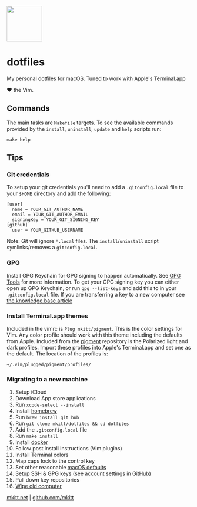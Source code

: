 <img src="https://mkitt.net/apple-touch-icon.png" width="96px" height="96px" />

# dotfiles
My personal dotfiles for macOS. Tuned to work with Apple's Terminal.app

&hearts; the Vim.

## Commands
The main tasks are `Makefile` targets. To see the available commands provided by
the `install`, `uninstall`, `update` and `help` scripts run:

```
make help
```

## Tips

### Git credentials
To setup your git credentials you'll need to add a `.gitconfig.local` file to
your `$HOME` directory and add the following:

```
[user]
  name = YOUR_GIT_AUTHOR_NAME
  email = YOUR_GIT_AUTHOR_EMAIL
  signingKey = YOUR_GIT_SIGNING_KEY
[github]
  user = YOUR_GITHUB_USERNAME
```

Note: Git will ignore `*.local` files. The `install`/`uninstall` script
symlinks/removes a `gitconfig.local`.

### GPG
Install GPG Keychain for GPG signing to happen automatically. See [GPG
Tools][gpg_tools] for more information. To get your GPG signing key you can
either open up GPG Keychain, or run `gpg --list-keys` and add this to in your
`.gitconfig.local` file. If you are transferring a key to a new computer
see [the knowledge base article][gpg_transfer]

### Install Terminal.app themes
Included in the vimrc is `Plug mkitt/pigment`. This is the color settings for
Vim. Any color profile should work with this theme including the defaults from
Apple. Included from the [pigment][pigment] repository is the Polarized light
and dark profiles. Import these profiles into Apple's Terminal.app and set one
as the default. The location of the profiles is:

```
~/.vim/plugged/pigment/profiles/
```

### Migrating to a new machine
1. Setup iCloud
2. Download App store applications
3. Run `xcode-select --install`
4. Install [homebrew][homebrew]
5. Run `brew install git hub`
6. Run `git clone mkitt/dotfiles && cd dotfiles`
7. Add the `.gitconfig.local` file
8. Run `make install`
9. Install [docker][docker]
10. Follow post install instructions (Vim plugins)
11. Install Terminal colors
12. Map caps lock to the control key
13. Set other reasonable [macOS defaults][macos_defaults]
14. Setup SSH & GPG keys (see account settings in GitHub)
15. Pull down key repositories
16. [Wipe old computer][wipe]

[mkitt.net][mkitt.net] | [github.com/mkitt][github]

<!-- Markdown links -->
[docker]: https://www.docker.com/docker-mac "docker"
[github]: https://github.com/mkitt "github.com/mkitt"
[gpg_tools]: https://gpgtools.org/ "gpg tools"
[gpg_transfer]: https://gpgtools.tenderapp.com/kb/gpg-keychain-faq/backup-or-transfer-your-keys "transfer gpg"
[homebrew]: https://brew.sh "homebrew's home"
[macos_defaults]: http://mths.be/macos "macos defaults"
[mkitt.net]: https://mkitt.net "mkitt.net"
[pigment]: https://github.com/mkitt/pigment "pigment"
[wipe]: https://support.apple.com/en-us/HT201065 "wipe"

